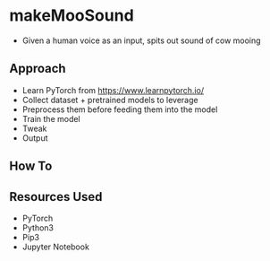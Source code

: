# makeMooSound

- Given a human voice as an input, spits out sound of cow mooing

## Approach
- Learn PyTorch from https://www.learnpytorch.io/
- Collect dataset + pretrained models to leverage
- Preprocess them before feeding them into the model
- Train the model
- Tweak
- Output

## How To

## Resources Used
- PyTorch
- Python3
- Pip3
- Jupyter Notebook

